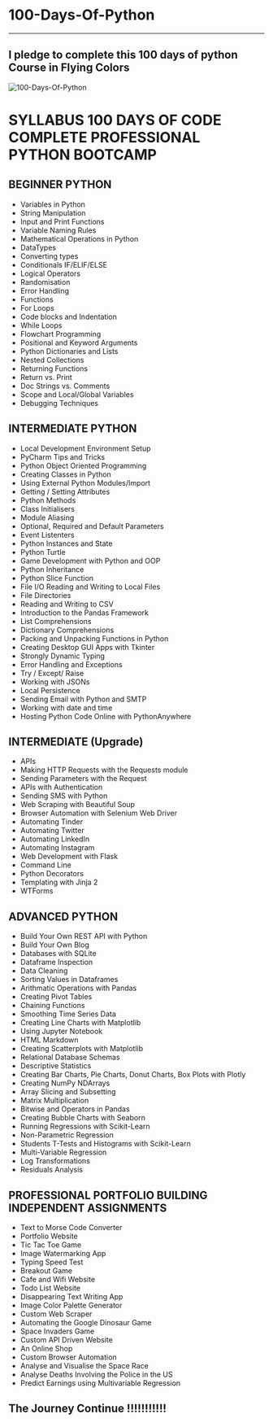 # 100-Days-Of-Python
<hr>


## I pledge to complete this 100 days of python Course in Flying Colors


![100-Days-Of-Python](https://user-images.githubusercontent.com/111295757/196781976-fe6d2065-3e14-4837-bbd1-a980acd679c1.png)

# SYLLABUS 100 DAYS OF CODE COMPLETE PROFESSIONAL PYTHON BOOTCAMP

## BEGINNER PYTHON 

* Variables in Python 
* String Manipulation
* Input and Print Functions
* Variable Naming Rules
* Mathematical Operations in Python
* DataTypes
* Converting types
* Conditionals IF/ELIF/ELSE
* Logical Operators
* Randomisation
* Error Handling
* Functions
* For Loops
* Code blocks and Indentation
* While Loops
* Flowchart Programming
* Positional and Keyword Arguments
* Python Dictionaries and Lists
* Nested Collections
* Returning Functions
* Return vs. Print
* Doc Strings vs. Comments
* Scope and Local/Global Variables
* Debugging Techniques

## INTERMEDIATE PYTHON

* Local Development Environment Setup
* PyCharm Tips and Tricks
* Python Object Oriented Programming
* Creating Classes in Python
* Using External Python Modules/Import
* Getting / Setting Attributes
* Python Methods
* Class Initialisers
* Module Aliasing
* Optional, Required and Default Parameters
* Event Listenters
* Python Instances and State
* Python Turtle
* Game Development with Python and OOP
* Python Inheritance
* Python Slice Function
* File I/O Reading and Writing to Local Files
* File Directories
* Reading and Writing to CSV
* Introduction to the Pandas Framework
* List Comprehensions
* Dictionary Comprehensions
* Packing and Unpacking Functions in Python
* Creating Desktop GUI Apps with Tkinter
* Strongly Dynamic Typing
* Error Handling and Exceptions
* Try / Except/ Raise
* Working with JSONs
* Local Persistence
* Sending Email with Python and SMTP
* Working with date and time
* Hosting Python Code Online with PythonAnywhere

## INTERMEDIATE (Upgrade)

* APIs
* Making HTTP Requests with the Requests module
* Sending Parameters with the Request
* APIs with Authentication
* Sending SMS with Python
* Web Scraping with Beautiful Soup
* Browser Automation with Selenium Web Driver
* Automating Tinder
* Automating Twitter
* Automating LinkedIn
* Automating Instagram
* Web Development with Flask
* Command Line
* Python Decorators
* Templating with Jinja 2
* WTForms

## ADVANCED PYTHON

* Build Your Own REST API with Python
* Build Your Own Blog
* Databases with SQLite
* Dataframe Inspection
* Data Cleaning
* Sorting Values in Dataframes
* Arithmatic Operations with Pandas
* Creating Pivot Tables
* Chaining Functions
* Smoothing Time Series Data
* Creating Line Charts with Matplotlib
* Using Jupyter Notebook
* HTML Markdown
* Creating Scatterplots with Matplotlib
* Relational Database Schemas
* Descriptive Statistics
* Creating Bar Charts, Pie Charts, Donut Charts, Box Plots with Plotly
* Creating NumPy NDArrays
* Array Slicing and Subsetting
* Matrix Multiplication
* Bitwise and Operators in Pandas
* Creating Bubble Charts with Seaborn
* Running Regressions with Scikit-Learn
* Non-Parametric Regression
* Students T-Tests and Histograms with Scikit-Learn
* Multi-Variable Regression
* Log Transformations
* Residuals Analysis

## PROFESSIONAL PORTFOLIO BUILDING INDEPENDENT ASSIGNMENTS

* Text to Morse Code Converter
* Portfolio Website
* Tic Tac Toe Game
* Image Watermarking App
* Typing Speed Test
* Breakout Game
* Cafe and Wifi Website
* Todo List Website
* Disappearing Text Writing App
* Image Color Palette Generator
* Custom Web Scraper
* Automating the Google Dinosaur Game
* Space Invaders Game
* Custom API Driven Website
* An Online Shop
* Custom Browser Automation
* Analyse and Visualise the Space Race
* Analyse Deaths Involving the Police in the US
* Predict Earnings using Multivariable Regression

## The Journey Continue !!!!!!!!!!!
